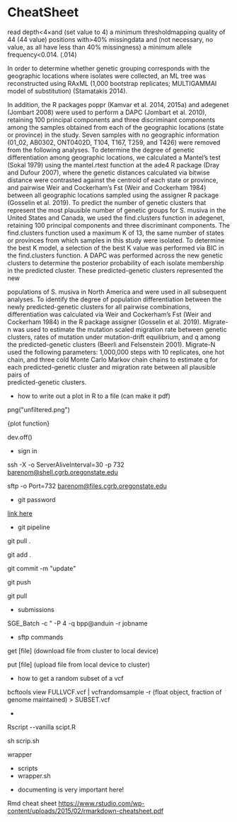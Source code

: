 # CheatSheet

read depth<4×and (set value to 4)
a minimum thresholdmapping quality of 44 (44 value) 
positions with>40% missingdata and (not necessary, no value, as all have less than 40% missingness)
a minimum allele frequency<0.014. (.014)




In order to determine whether genetic grouping corresponds
with the geographic locations where isolates were collected, an
ML tree was reconstructed using RAxML (1,000 bootstrap
replicates; MULTIGAMMAI model of substitution) (Stamatakis
2014). 

In addition, the R packages poppr (Kamvar et al. 2014,
2015a) and adegenet (Jombart 2008) were used to perform a
DAPC (Jombart et al. 2010), retaining 100 principal components and three discriminant components among the samples
obtained from each of the geographic locations (state or province) in the study. Seven samples with no geographic information (01_02, AB0302, ONT0402D, T104, T167, T259,
and T426) were removed from the following analyses. To determine the degree of genetic differentiation among geographic
locations, we calculated a Mantel’s test (Sokal 1979) using the
mantel.rtest function at the ade4 R package (Dray and Dufour
2007), where the genetic distances calculated via bitwise distance were contrasted against the centroid of each state or
province, and pairwise Weir and Cockerham’s Fst (Weir and
Cockerham 1984) between all geographic locations sampled
using the assigner R package (Gosselin et al. 2019).
To predict the number of genetic clusters that represent the
most plausible number of genetic groups for S. musiva in the
United States and Canada, we used the find.clusters function in
adegenet, retaining 100 principal components and three discriminant components. The find.clusters function used a maximum K of 13, the same number of states or provinces from
which samples in this study were isolated. To determine the
best K model, a selection of the best K value was performed
via BIC in the find.clusters function. A DAPC was performed
across the new genetic clusters to determine the posterior
probability of each isolate membership in the predicted
cluster. These predicted-genetic clusters represented the new

populations of S. musiva in North America and were used in all
subsequent analyses.
To identify the degree of population differentiation between
the newly predicted-genetic clusters for all pairwise combinations, differentiation was calculated via Weir and Cockerham’s
Fst (Weir and Cockerham 1984) in the R package assigner
(Gosselin et al. 2019). Migrate-n was used to estimate the
mutation scaled migration rate between genetic clusters, rates
of mutation under mutation-drift equilibrium, and q among the
predicted-genetic clusters (Beerli and Felsenstein 2001).
Migrate-N used the following parameters: 1,000,000 steps with
10 replicates, one hot chain, and three cold Monte Carlo
Markov chain chains to estimate q for each predicted-genetic
cluster and migration rate between all plausible pairs of		
predicted-genetic clusters.


- how to write out a plot in R to a file (can make it pdf)

png("unfiltered.png")

{plot function}

dev.off()

- sign in

ssh -X -o ServerAliveInterval=30 -p 732 barenom@shell.cgrb.oregonstate.edu

sftp -o Port=732 barenom@files.cgrb.oregonstate.edu

- git password

[link here](https://docs.google.com/document/d/1z3_ojKPFrOTEBN-JShzeLMroCvjeOIEV5TvOIYKtCcM/edit?usp=sharing)

- git pipeline

git pull .

git add .

git commit -m "update"

git push

git pull

- submissions

SGE_Batch -c " -P 4 -q bpp@anduin -r jobname

- sftp commands

get [file] (download file from cluster to local device)

put [file] (upload file from local device to cluster)

- how to get a random subset of a vcf

bcftools view FULLVCF.vcf | vcfrandomsample -r (float object, fraction of genome maintained) > SUBSET.vcf

- 
Rscript --vanilla scipt.R

sh scrip.sh

wrapper
- scripts
- wrapper.sh
* documenting is very important here!

Rmd cheat sheet
https://www.rstudio.com/wp-content/uploads/2015/02/rmarkdown-cheatsheet.pdf
